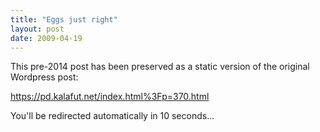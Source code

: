 ```yaml
---
title: "Eggs just right"
layout: post
date: 2009-04-19
---
```


This pre-2014 post has been preserved as a static version of the original Wordpress post:

https://pd.kalafut.net/index.html%3Fp=370.html

You'll be redirected automatically in 10 seconds...

<head>
  <meta http-equiv="refresh" content="10;url=https://pd.kalafut.net/index.html%3Fp=370.html">
</head>

